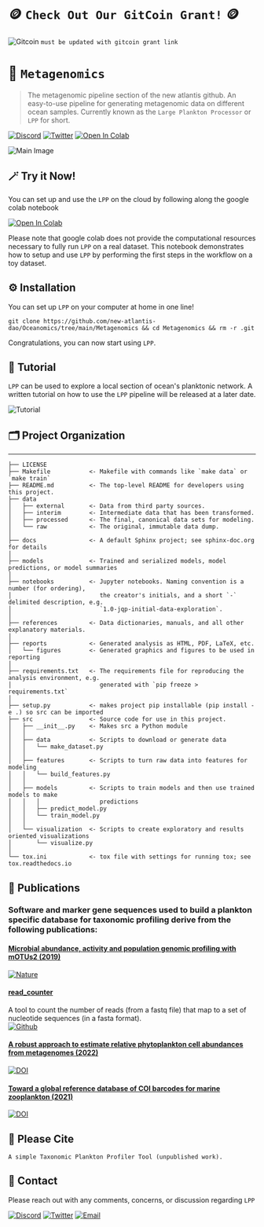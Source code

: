 # 🪙 `Check Out Our GitCoin Grant!` 🪙
![[Gitcoin](https://img.shields.io/badge/GitCoin-New%20Atlantis-F3587D)](https://gitcoin.co/grants/7126/new-atlantis-ocean-biodiversity-restoration-resci)
`must be updated with gitcoin grant link`

# 🧬 `Metagenomics`

> The metagenomic pipeline section of the new atlantis github. An easy-to-use pipeline for generating metagenomic data on different ocean samples.
Currently known as the `Large Plankton Processor` or `LPP` for short.

[![Discord](https://img.shields.io/badge/Discord-New%20Atlantis-7289da)](https://discord.gg/newatlantis)
[![Twitter](https://img.shields.io/badge/Twitter-%40NewAtlantisDAO-00acee)](https://twitter.com/NewAtlantisDAO)
[![Open In Colab](https://colab.research.google.com/assets/colab-badge.svg)](https://colab.research.google.com/github/new-atlantis-dao/Metagenomics/blob/8503d74f9769b7201a174f203781e5d6b9f72cb9/notebooks/Custom_DB_MTG/CustomDB_MTG_Taxa_Profiling_v1.0.ipynb)

![Main Image](https://github.com/new-atlantis-dao/presentations/blob/main/OrcaEye%20PN%20Watermarked.png)




## 🪄 Try it Now!
You can set up and use the `LPP` on the cloud by following along the google colab notebook

[![Open In Colab](https://colab.research.google.com/assets/colab-badge.svg)](https://colab.research.google.com/github/new-atlantis-dao/Metagenomics/blob/8503d74f9769b7201a174f203781e5d6b9f72cb9/notebooks/Custom_DB_MTG/CustomDB_MTG_Taxa_Profiling_v1.0.ipynb)

Please note that google colab does not provide the computational resources necessary to fully run `LPP` on a real dataset. This notebook demonstrates how to setup and use `LPP` by performing the first steps in the workflow on a toy dataset.


## ⚙️ Installation
You can set up `LPP` on your computer at home in one line!
```
git clone https://github.com/new-atlantis-dao/Oceanomics/tree/main/Metagenomics && cd Metagenomics && rm -r .git
```
Congratulations, you can now start using `LPP`.

## 📯 Tutorial
`LPP` can be used to explore  a local section of ocean's planktonic network. A written tutorial on how to use the `LPP` pipeline will be released at a later date.

![Tutorial](https://img.shields.io/badge/LPP-Tutorial-%23d8b365)



## 🗂 Project Organization
------------

    ├── LICENSE
    ├── Makefile           <- Makefile with commands like `make data` or `make train`
    ├── README.md          <- The top-level README for developers using this project.
    ├── data
    │   ├── external       <- Data from third party sources.
    │   ├── interim        <- Intermediate data that has been transformed.
    │   ├── processed      <- The final, canonical data sets for modeling.
    │   └── raw            <- The original, immutable data dump.
    │
    ├── docs               <- A default Sphinx project; see sphinx-doc.org for details
    │
    ├── models             <- Trained and serialized models, model predictions, or model summaries
    │
    ├── notebooks          <- Jupyter notebooks. Naming convention is a number (for ordering),
    │                         the creator's initials, and a short `-` delimited description, e.g.
    │                         `1.0-jqp-initial-data-exploration`.
    │
    ├── references         <- Data dictionaries, manuals, and all other explanatory materials.
    │
    ├── reports            <- Generated analysis as HTML, PDF, LaTeX, etc.
    │   └── figures        <- Generated graphics and figures to be used in reporting
    │
    ├── requirements.txt   <- The requirements file for reproducing the analysis environment, e.g.
    │                         generated with `pip freeze > requirements.txt`
    │
    ├── setup.py           <- makes project pip installable (pip install -e .) so src can be imported
    ├── src                <- Source code for use in this project.
    │   ├── __init__.py    <- Makes src a Python module
    │   │
    │   ├── data           <- Scripts to download or generate data
    │   │   └── make_dataset.py
    │   │
    │   ├── features       <- Scripts to turn raw data into features for modeling
    │   │   └── build_features.py
    │   │
    │   ├── models         <- Scripts to train models and then use trained models to make
    │   │   │                 predictions
    │   │   ├── predict_model.py
    │   │   └── train_model.py
    │   │
    │   └── visualization  <- Scripts to create exploratory and results oriented visualizations
    │       └── visualize.py
    │
    └── tox.ini            <- tox file with settings for running tox; see tox.readthedocs.io

## 📜 Publications
### Software and marker gene sequences used to build a plankton specific database for taxonomic profiling derive from the following publications:

#### [Microbial abundance, activity and population genomic profiling with mOTUs2 (2019)](https://www.nature.com/articles/s41467-019-08844-4)    
[![Nature](https://img.shields.io/badge/Nature-s41467--019--08844--4-F39B7F)](https://www.nature.com/articles/s41467-019-08844-4)


#### [read_counter](https://github.com/AlessioMilanese/read_counter)      
A tool to count the number of reads (from a fastq file) that map to a set of nucleotide sequences (in a fasta format).      
[![Github](https://img.shields.io/badge/GitHub-read_counter-6e5494)](https://github.com/AlessioMilanese/read_counter)


#### [A robust approach to estimate relative phytoplankton cell abundances from metagenomes (2022)](https://onlinelibrary.wiley.com/doi/full/10.1111/1755-0998.13592)      
[![DOI](https://img.shields.io/badge/DOI-10.1111%2F1755--0998.13592-B31B1B)](https://onlinelibrary.wiley.com/doi/full/10.1111/1755-0998.13592)

#### [Toward a global reference database of COI barcodes for marine zooplankton (2021)](https://link.springer.com/article/10.1007/s00227-021-03887-y)    
[![DOI](https://img.shields.io/badge/DOI-10.1007%2Fs00227--021--03887--y-B31B1B)](https://link.springer.com/article/10.1007/s00227-021-03887-y)

## 📝 Please Cite
```
A simple Taxonomic Plankton Profiler Tool (unpublished work).
```

## 📲 Contact
Please reach out with any comments, concerns, or discussion regarding `LPP`

[![Discord](https://img.shields.io/badge/Discord-New%20Atlantis-7289da)](https://discord.gg/newatlantis)
[![Twitter](https://img.shields.io/badge/Twitter-%40NewAtlantisDAO-00acee)](https://twitter.com/NewAtlantisDAO)
[![Email](https://img.shields.io/badge/Email-tom%40newatlantis.io-%23ffce00)](tom@newatlantis.io)
